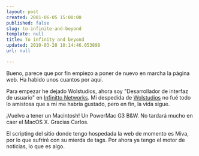 ```yaml
---
layout: post
created: 2001-06-05 15:00:00
published: false
slug: to-infinite-and-beyond
template: null
title: To infinity and beyond
updated: 2010-03-28 10:14:46.053898
url: null

---
```


Bueno, parece que por fin empiezo a poner de nuevo en marcha la página web. Ha habido unos cuantos  por aquí.

Para empezar he dejado Wolstudios, ahora soy "Desarrollador de interfaz de usuario" en <a href="http://www.infinitto.com">Infinitto Networks</a>. Mi despedida de <a href="http://www.wolstudios.com">Wolstudios</a> no fué todo lo amistosa que a mi me habría gustado, pero en fin, la vida sigue.

¡Vuelvo a tener un Macintosh! Un PowerMac G3 B&W. No tardará mucho en caer el MacOS X. Gracias Carlos.

El scripting del sitio donde tengo hospedada la web de momento es Miva, por lo que sufriré con su mierda de tags. Por ahora ya tengo el motor de noticias, lo que es algo.



